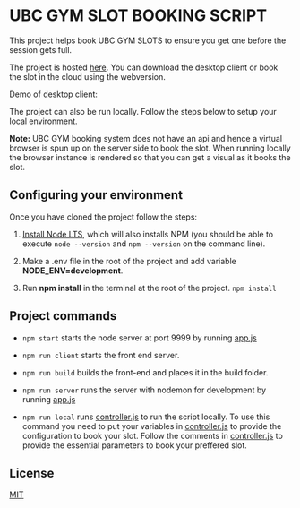# UBC GYM SLOT BOOKING SCRIPT

This project helps book UBC GYM SLOTS to ensure you get one before the session gets full.

The project is hosted [here](http://gym-app-download.us-west-2.elasticbeanstalk.com/). You can download the desktop client or book the slot in the cloud using the webversion.

Demo of desktop client:

The project can also be run locally. Follow the steps below to setup your local environment.

**Note:** UBC GYM booking system does not have an api and hence a virtual browser is spun up on the server side to book the slot. When running locally the browser instance is rendered so that you can get a visual as it books the slot.

## Configuring your environment

Once you have cloned the project follow the steps:

1. [Install Node LTS](https://nodejs.org/en/download/), which will also installs NPM (you should be able to execute `node --version` and `npm --version` on the command line).

2. Make a .env file in the root of the project and add variable **NODE_ENV=development**.

3. Run **npm install** in the terminal at the root of the project. `npm install`

## Project commands

- `npm start` starts the node server at port 9999 by running [app.js](./app.js)

- `npm run client` starts the front end server.

- `npm run build` builds the front-end and places it in the build folder.

- `npm run server` runs the server with nodemon for development by running [app.js](./app.js)

- `npm run local` runs [controller.js](./api/controller.js) to run the script locally. To use this command you need to put your variables in [controller.js](./api/controller.js) to provide the configuration to book your slot. Follow the comments in [controller.js](./api/controller.js) to provide the essential parameters to book your preffered slot.

## License

[MIT](./LICENSE)
